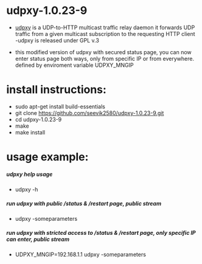 # udpxy-1.0.23-9
- [udpxy](https://github.com/pcherenkov/udpxy) is a UDP-to-HTTP multicast traffic relay daemon it forwards UDP traffic from a given multicast subscription to the requesting HTTP client
-udpxy is released under GPL v.3

- this modified version of udpxy with secured status page, you can now enter status page both ways, only from specific IP or from everywhere. defined by enviroment variable UDPXY_MNGIP

# install instructions:
- sudo apt-get install build-essentials
- git clone https://github.com/seevik2580/udpxy-1.0.23-9.git
- cd udpxy-1.0.23-9
- make
- make install

# usage example:
##### udpxy help usage
- udpxy -h

##### run udpxy with public /status & /restart page, public stream
- udpxy	-someparameters			

##### run udpxy with stricted access to /status & /restart page, only specific IP can enter, public stream
- UDPXY_MNGIP=192.168.1.1 udpxy	-someparameters

